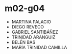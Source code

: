 # m02-g04
- MARTINA PALACIO
- DIEGO REVECO
- GABRIEL SANTIBÁÑEZ
- TRINIDAD ARANGUIZ
- BELÉN BAS
- MARÍA TRINIDAD CAMILLA
